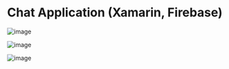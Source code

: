 # Chat Application (Xamarin, Firebase)

![image](https://github.com/OG-Habit/ChatApp/assets/84717650/e3c59b2c-3f23-4ef9-8c2b-c1683840c745)

![image](https://github.com/OG-Habit/ChatApp/assets/84717650/b1e39965-9a17-4e9c-8409-80b59486365f)

![image](https://github.com/OG-Habit/ChatApp/assets/84717650/89e457d8-a5e6-4226-b3d4-55eff105c6c5)
